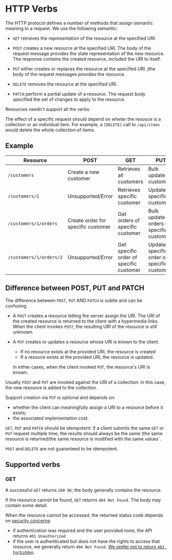 HTTP Verbs
==========

The HTTP protocol defines a number of methods that assign semantic meaning to a request. We use the following semantic:

* `GET` retrieves the representation of the resource at the specified URI.
* `POST` creates a new resource at the specified URI. The body of the request message provides the state representation of the new resource. The response contains the created resource, included the URI to itself.

* `PUT` either creates or replaces the resource at the specified URI. jthe body of the request messages provides the resource.

* `DELETE` removes the resource at the specified URI.

* `PATCH` perform a partial update of a resource. The request body specified the set of changes to apply to the resource.

Resources needn't support all the verbs.

The effect of a specific request should depend on wheter the resouce is a collection or an individual item. For example, a `[DELETE]` call to `/api/items` would delete the whole collection of items.

## Example

| Resource                | POST                               | GET                                     | PUT                                        | DELETE                                     |
| ----------------------- |------------------------------------| ----------------------------------------|--------------------------------------------|--------------------------------------------|
| `/customers`            | Create a new customer              | Retrieves all customers                 | Bulk update all customers                  | Delete all customers                       |
| `/customers/1`          | Unsupported/Error                  | Retrieves specific customer             | Update specific customer                   | Delete specific customer                   |
| `/customers/1/orders`   | Create order for specific customer | Get orders of specific customer         | Bulk update orders of specific customer    | Delete all orders of specific customer     |
| `/customers/1/orders/2` | Unsupported/Error                  | Get specific order of specific customer | Update specific order of specific customer | Delete specific order of specific customer |


## Difference between POST, PUT and PATCH

The difference between `POST`, `PUT` AND `PATCH` is subtle and can be confusing.

* A `POST` creates a resource letting the server assign the URI. The URI of the created resource is returned to the client with a hypermedia links. When the client invokes `POST`, the resulting URI of the resource is still unknown.
* A `PUT` creates or updates a resource whose URI is known to the client. 
  * If no resource exists at the provided URI, the resource is created
  * If a resouce exists at the provided URI, the resource is updated.

  In either cases, when the client invoked `PUT`, the resource's URI is known.

Usually `POST` and `PUT` are invoked against the URI of a collection: in this case, the new resource is added to the collection.

Support creation via `PUT` is optional and depends on:

* whether the client can meaningfully assign a URI to a resource before it exists;
* the associated implementation cost.

`GET`, `PUT` and `PATCH` should be idempotent: if a client submits the same `GET` or `PUT` request multiple time, the results should always be the same (the same resource is returned/the same resource is modified with the same values`.

`POST` and `DELETE` are not guaranteed to be idempotent.


## Supported verbs
### GET
A successful `GET` returns `200 OK`; the body generally contains the resource.

If the resource cannot be found, `GET` returns `404 Not Found`. The body may contain some detail.

When the resource cannot be accessed, the returned status code depends on [security concerns](security.md#get):

* if authentication was required and the user provided none, the API returns `401 Unauthorized`
* if the user is authenticated but does not have the rights to access that resource, we generally return `404 Not Found`. [We prefer not to return `403 Forbidden`](security.md#authenticated-users-and-private-information).

